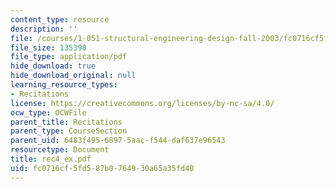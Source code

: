 ```yaml
---
content_type: resource
description: ''
file: /courses/1-051-structural-engineering-design-fall-2003/fc0716cf5fd587b0764930a65a35fd40_rec4_ex.pdf
file_size: 135398
file_type: application/pdf
hide_download: true
hide_download_original: null
learning_resource_types:
- Recitations
license: https://creativecommons.org/licenses/by-nc-sa/4.0/
ocw_type: OCWFile
parent_title: Recitations
parent_type: CourseSection
parent_uid: 6483f495-6897-5aac-f544-daf637e96543
resourcetype: Document
title: rec4_ex.pdf
uid: fc0716cf-5fd5-87b0-7649-30a65a35fd40
---
```

